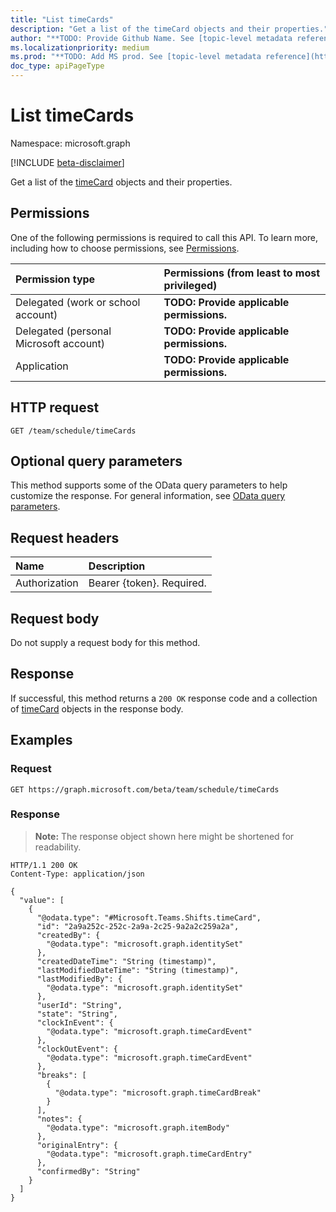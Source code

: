 ```yaml
---
title: "List timeCards"
description: "Get a list of the timeCard objects and their properties."
author: "**TODO: Provide Github Name. See [topic-level metadata reference](https://msgo.azurewebsites.net/add/document/guidelines/metadata.html#topic-level-metadata)**"
ms.localizationpriority: medium
ms.prod: "**TODO: Add MS prod. See [topic-level metadata reference](https://msgo.azurewebsites.net/add/document/guidelines/metadata.html#topic-level-metadata)**"
doc_type: apiPageType
---
```


# List timeCards
Namespace: microsoft.graph

[!INCLUDE [beta-disclaimer](../../includes/beta-disclaimer.md)]

Get a list of the [timeCard](../resources/timecard.md) objects and their properties.

## Permissions
One of the following permissions is required to call this API. To learn more, including how to choose permissions, see [Permissions](/graph/permissions-reference).

|Permission type|Permissions (from least to most privileged)|
|:---|:---|
|Delegated (work or school account)|**TODO: Provide applicable permissions.**|
|Delegated (personal Microsoft account)|**TODO: Provide applicable permissions.**|
|Application|**TODO: Provide applicable permissions.**|

## HTTP request

<!-- {
  "blockType": "ignored"
}
-->
``` http
GET /team/schedule/timeCards
```

## Optional query parameters
This method supports some of the OData query parameters to help customize the response. For general information, see [OData query parameters](/graph/query-parameters).

## Request headers
|Name|Description|
|:---|:---|
|Authorization|Bearer {token}. Required.|

## Request body
Do not supply a request body for this method.

## Response

If successful, this method returns a `200 OK` response code and a collection of [timeCard](../resources/timecard.md) objects in the response body.

## Examples

### Request
<!-- {
  "blockType": "request",
  "name": "list_timecard"
}
-->
``` http
GET https://graph.microsoft.com/beta/team/schedule/timeCards
```


### Response
>**Note:** The response object shown here might be shortened for readability.
<!-- {
  "blockType": "response",
  "truncated": true,
  "@odata.type": "Collection(Microsoft.Teams.Shifts.timeCard)"
}
-->
``` http
HTTP/1.1 200 OK
Content-Type: application/json

{
  "value": [
    {
      "@odata.type": "#Microsoft.Teams.Shifts.timeCard",
      "id": "2a9a252c-252c-2a9a-2c25-9a2a2c259a2a",
      "createdBy": {
        "@odata.type": "microsoft.graph.identitySet"
      },
      "createdDateTime": "String (timestamp)",
      "lastModifiedDateTime": "String (timestamp)",
      "lastModifiedBy": {
        "@odata.type": "microsoft.graph.identitySet"
      },
      "userId": "String",
      "state": "String",
      "clockInEvent": {
        "@odata.type": "microsoft.graph.timeCardEvent"
      },
      "clockOutEvent": {
        "@odata.type": "microsoft.graph.timeCardEvent"
      },
      "breaks": [
        {
          "@odata.type": "microsoft.graph.timeCardBreak"
        }
      ],
      "notes": {
        "@odata.type": "microsoft.graph.itemBody"
      },
      "originalEntry": {
        "@odata.type": "microsoft.graph.timeCardEntry"
      },
      "confirmedBy": "String"
    }
  ]
}
```

